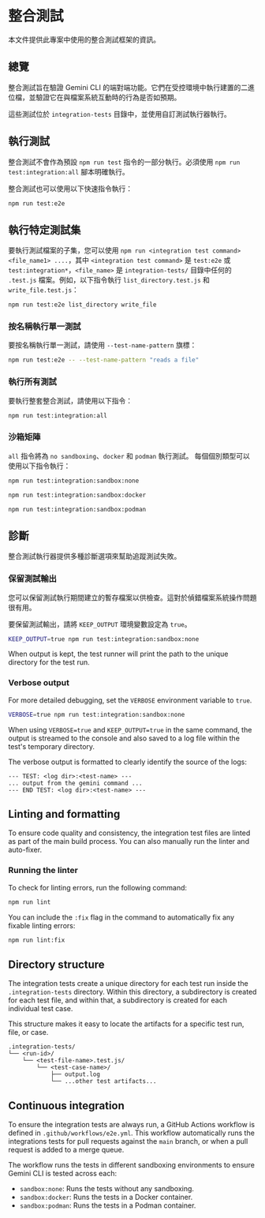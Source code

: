 # 整合測試

本文件提供此專案中使用的整合測試框架的資訊。

## 總覽

整合測試旨在驗證 Gemini CLI 的端對端功能。它們在受控環境中執行建置的二進位檔，並驗證它在與檔案系統互動時的行為是否如預期。

這些測試位於 `integration-tests` 目錄中，並使用自訂測試執行器執行。

## 執行測試

整合測試不會作為預設 `npm run test` 指令的一部分執行。必須使用 `npm run test:integration:all` 腳本明確執行。

整合測試也可以使用以下快速指令執行：

```bash
npm run test:e2e
```

## 執行特定測試集

要執行測試檔案的子集，您可以使用 `npm run <integration test command> <file_name1> ....`，其中 `<integration test command>` 是 `test:e2e` 或 `test:integration*`，`<file_name>` 是 `integration-tests/` 目錄中任何的 `.test.js` 檔案。例如，以下指令執行 `list_directory.test.js` 和 `write_file.test.js`：

```bash
npm run test:e2e list_directory write_file
```

### 按名稱執行單一測試

要按名稱執行單一測試，請使用 `--test-name-pattern` 旗標：

```bash
npm run test:e2e -- --test-name-pattern "reads a file"
```

### 執行所有測試

要執行整套整合測試，請使用以下指令：

```bash
npm run test:integration:all
```

### 沙箱矩陣

`all` 指令將為 `no sandboxing`、`docker` 和 `podman` 執行測試。
每個個別類型可以使用以下指令執行：

```bash
npm run test:integration:sandbox:none
```

```bash
npm run test:integration:sandbox:docker
```

```bash
npm run test:integration:sandbox:podman
```

## 診斷

整合測試執行器提供多種診斷選項來幫助追蹤測試失敗。

### 保留測試輸出

您可以保留測試執行期間建立的暫存檔案以供檢查。這對於偵錯檔案系統操作問題很有用。

要保留測試輸出，請將 `KEEP_OUTPUT` 環境變數設定為 `true`。

```bash
KEEP_OUTPUT=true npm run test:integration:sandbox:none
```

When output is kept, the test runner will print the path to the unique directory for the test run.

### Verbose output

For more detailed debugging, set the `VERBOSE` environment variable to `true`.

```bash
VERBOSE=true npm run test:integration:sandbox:none
```

When using `VERBOSE=true` and `KEEP_OUTPUT=true` in the same command, the output is streamed to the console and also saved to a log file within the test's temporary directory.

The verbose output is formatted to clearly identify the source of the logs:

```
--- TEST: <log dir>:<test-name> ---
... output from the gemini command ...
--- END TEST: <log dir>:<test-name> ---
```

## Linting and formatting

To ensure code quality and consistency, the integration test files are linted as part of the main build process. You can also manually run the linter and auto-fixer.

### Running the linter

To check for linting errors, run the following command:

```bash
npm run lint
```

You can include the `:fix` flag in the command to automatically fix any fixable linting errors:

```bash
npm run lint:fix
```

## Directory structure

The integration tests create a unique directory for each test run inside the `.integration-tests` directory. Within this directory, a subdirectory is created for each test file, and within that, a subdirectory is created for each individual test case.

This structure makes it easy to locate the artifacts for a specific test run, file, or case.

```
.integration-tests/
└── <run-id>/
    └── <test-file-name>.test.js/
        └── <test-case-name>/
            ├── output.log
            └── ...other test artifacts...
```

## Continuous integration

To ensure the integration tests are always run, a GitHub Actions workflow is defined in `.github/workflows/e2e.yml`. This workflow automatically runs the integrations tests for pull requests against the `main` branch, or when a pull request is added to a merge queue.

The workflow runs the tests in different sandboxing environments to ensure Gemini CLI is tested across each:

- `sandbox:none`: Runs the tests without any sandboxing.
- `sandbox:docker`: Runs the tests in a Docker container.
- `sandbox:podman`: Runs the tests in a Podman container.
